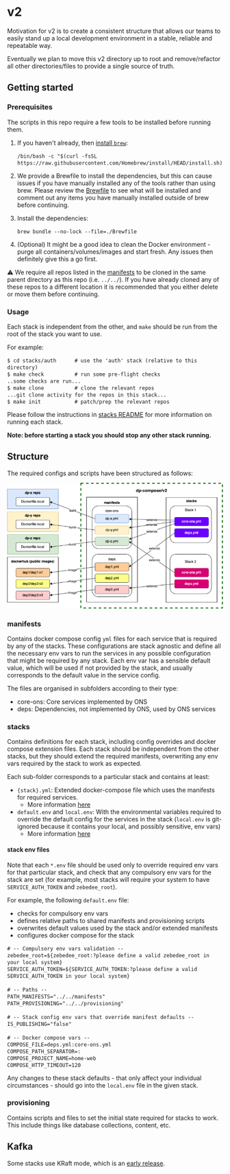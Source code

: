 # v2

Motivation for v2 is to create a consistent structure that allows our teams to easily stand up a local development environment in a stable, reliable and repeatable way.

Eventually we plan to move this v2 directory up to root and remove/refactor all other directories/files to provide a single source of truth.

## Getting started

### Prerequisites

The scripts in this repo require a few tools to be installed before running them.

1. If you haven't already, then [install `brew`](https://brew.sh/):

   ```shell
   /bin/bash -c "$(curl -fsSL https://raw.githubusercontent.com/Homebrew/install/HEAD/install.sh)"
   ```

2. We provide a Brewfile to install the dependencies, but this can cause issues if you have manually installed any of the tools rather than using brew. Please review the [Brewfile](./Brewfile) to see what will be installed and comment out any items you have manually installed outside of brew before continuing.
3. Install the dependencies:

   ```shell
   brew bundle --no-lock --file=./Brewfile
   ```

4. (Optional) It might be a good idea to clean the Docker environment - purge all containers/volumes/images and start fresh. Any issues then definitely give this a go first.

:warning: We require all repos listed in the [manifests](manifests) to be cloned in the same parent directory as this repo (i.e. `../../`). If you have already cloned any of these repos to a different location it is recommended that you either delete or move them before continuing.

### Usage

Each stack is independent from the other, and `make` should be run from the root of the stack you want to use.

For example:

```shell
$ cd stacks/auth      # use the 'auth' stack (relative to this directory)
$ make check          # run some pre-flight checks
..some checks are run...
$ make clone          # clone the relevant repos
...git clone activity for the repos in this stack...
$ make init           # patch/prep the relevant repos
```

Please follow the instructions in [stacks README](./stacks/README.md) for more information on running each stack.

**Note: before starting a stack you should stop any other stack running.**

## Structure

The required configs and scripts have been structured as follows:

![structure](structure.png)

### manifests

Contains docker compose config `yml` files for each service that is required by any of the stacks. These configurations are stack agnostic and define all the necessary env vars to run the services in any possible configuration that might be required by any stack. Each env var has a sensible default value, which will be used if not provided by the stack, and usually corresponds to the default value in the service config.

The files are organised in subfolders according to their type:

- core-ons: Core services implemented by ONS
- deps: Dependencies, not implemented by ONS, used by ONS services

### stacks

Contains definitions for each stack, including config overrides and docker compose extension files. Each stack should be independent from the other stacks, but they should extend the required manifests, overwriting any env vars required by the stack to work as expected.

Each sub-folder corresponds to a particular stack and contains at least:

- `{stack}.yml`: Extended docker-compose file which uses the manifests for required services.
  - More information [here](https://docs.docker.com/compose/extends/)
- `default.env` and `local.env`: With the environmental variables required to override the default config for the services in the stack (`local.env` is git-ignored because it contains your local, and possibly sensitive, env vars)
  - More information [here](https://docs.docker.com/compose/environment-variables/#using-the---env-file--option)

#### stack env files

Note that each `*.env` file should be used only to override required env vars for that particular stack, and check that any compulsory env vars for the stack are set (for example, most stacks will require your system to have `SERVICE_AUTH_TOKEN` and `zebedee_root`).

For example, the following `default.env` file:

- checks for compulsory env vars
- defines relative paths to shared manifests and provisioning scripts
- overwrites default values used by the stack and/or extended manifests
- configures docker compose for the stack

```shell
# -- Compulsory env vars validation --
zebedee_root=${zebedee_root:?please define a valid zebedee_root in your local system}
SERVICE_AUTH_TOKEN=${SERVICE_AUTH_TOKEN:?please define a valid SERVICE_AUTH_TOKEN in your local system}

# -- Paths --
PATH_MANIFESTS="../../manifests"
PATH_PROVISIONING="../../provisioning"

# -- Stack config env vars that override manifest defaults --
IS_PUBLISHING="false"

# -- Docker compose vars --
COMPOSE_FILE=deps.yml:core-ons.yml
COMPOSE_PATH_SEPARATOR=:
COMPOSE_PROJECT_NAME=home-web
COMPOSE_HTTP_TIMEOUT=120
```

Any changes to these stack defaults - that only affect your individual circumstances - should go into the `local.env` file in the given stack.

### provisioning

Contains scripts and files to set the initial state required for stacks to work. This include things like database collections, content, etc.

## Kafka

Some stacks use KRaft mode, which is an [early release](https://github.com/apache/kafka/blob/6d1d68617ecd023b787f54aafc24a4232663428d/config/kraft/README.md).

